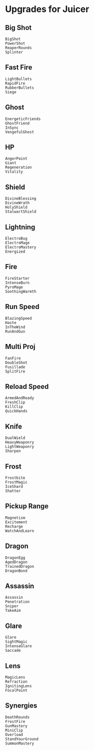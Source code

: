 # Upgrades for Juicer

## Big Shot
```
BigShot
PowerShot
ReaperRounds
Splinter
```

## Fast Fire
```
LightBullets
RapidFire
RubberBullets
Siege
```
## Ghost
```
EnergeticFriends
GhostFriend
InSync
VengefulGhost
```

## HP
```
AngerPoint
Giant
Regeneration
Vitality
```

## Shield
```
DivineBlessing
DivineWrath
HolyShield
StalwartShield
```

## Lightning
```
ElectroBug
ElectroMage
ElectroMastery
Energized
```

## Fire
```
FireStarter
IntenseBurn
PyroMage
SoothingWarmth
```

## Run Speed
```
BlazingSpeed
Haste
InTheWind
RunAndGun
```

## Multi Proj
```
FanFire
DoubleShot
Fusillade
SplitFire
```

## Reload Speed
```
ArmedAndReady
FreshClip
KillClip
QuickHands
```

## Knife
```
DualWield
HeavyWeaponry
LightWeaponry
Sharpen
```

## Frost
```
Frostbite
FrostMagic
IceShard
Shatter
```

## Pickup Range
```
Magnetism
Excitement
Recharge
WatchAndLearn
```

## Dragon
```
DragonEgg
AgedDragon
TrainedDragon
DragonBond
```

## Assassin
```
Assassin
Penetration
Sniper
TakeAim
```

## Glare
```
Glare
SightMagic
IntenseGlare
Saccade
```
## Lens
```
MagicLens
Refraction
IgnitingLens
FocalPoint
```
## Synergies
```
DeathRounds
FrostFire
GunMastery
MiniClip
Overload
StandYourGround
SummonMastery
```